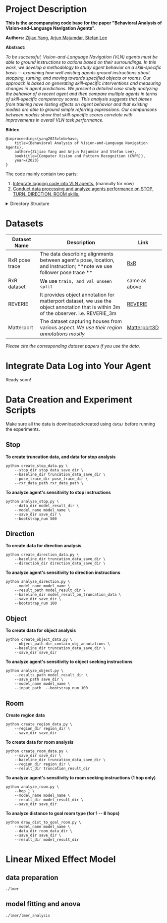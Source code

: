 <!--ts-->
<!--te-->
# Project Description
**This is the accompanying code base for the paper "Behavioral Analysis of Vision-and-Language Navigation
Agents".**

**Authors:** [Zijiao Yang](https://yoark.github.io/), [Arjun Majumdar](https://arjunmajum.github.io/), [Stefan Lee](https://web.engr.oregonstate.edu/~leestef/)

**Abstract:**

*To be successful, Vision-and-Language Navigation (VLN) agents must be able to ground instructions to actions based on their surroundings. In this work, we develop a methodology to study agent behavior on a skill-specific basis -- examining how well existing agents ground instructions about stopping, turning, and moving towards specified objects or rooms. Our approach is based on generating skill-specific interventions and measuring changes in agent predictions. We present a detailed case study analyzing the behavior of a recent agent and then compare multiple agents in terms of skill-specific competency scores. This analysis suggests that biases from training have lasting effects on agent behavior and that existing models are able to ground simple referring expressions. Our comparisons between models show that skill-specific scores correlate with improvements in overall VLN task performance.*

**Bibtex**
```
@inproceedings{yang2023vlnbehave, 
    title={Behavioral Analysis of Vision-and-Language Navigation Agents}, 
    author={Zijiao Yang and Arjun Majumdar and Stefan Lee}, 
    booktitle={Computer Vision and Pattern Recognition (CVPR)}, 
    year={2023} 
}
```

The code mainly contain two parts:
1. [Integrate logging code into VLN agents.](#data-log) (mannully for now)
2. [Conduct data processing and analyze agents performance on STOP, TURN, DIRECTION, ROOM skills.](#data-analysis)

<details>
    <summary> Directory Structure </summary>
<pre>
.
├── LICENSE
├── data
│   ├── __init__.py
│   ├── create_direction_data.py
│   ├── create_object_data.py
│   ├── create_region_data.py
│   ├── create_room_data.py
│   ├── create_stop_data.py
│   └── vlnbehave.mplstyle
├── experiments
│   ├── analyze_direction.py
│   ├── analyze_object.py
│   ├── analyze_room_delta.py
│   ├── analyze_room_dist2goal.py
│   ├── analyze_stop.py
│   └── rxr_traj_stats.py
├── lmer
│   ├── lmer_analysis
│   │   ├── direction.r
│   │   ├── object.r
│   │   ├── room.r
│   │   └── stop.r
│   ├── lmer_direction.py
│   ├── lmer_object.py
│   ├── lmer_room.py
│   ├── lmer_stop.py
│   └── n_hop_dist2goal.bash
├── readme.md
├── scores
│   ├── direction_score.py
│   ├── object_score.py
│   ├── room_score.py
│   └── stop_score.py
└── utils
    ├── __init__.py
    ├── direction_utils.py
    ├── file_utils.py
    ├── object_utils.py
    └── room_utils.py
</pre>
</details>

# Datasets
| Dataset Name | Description | Link |
| --- | --- | --- |
| RxR pose trace | The data describing alignments between agent's pose, location, and instruction; **note we use follower pose trace ** | [RxR](https://github.com/google-research-datasets/RxR)|
| RxR dataset | We use `train, and val_unseen split` | same as above|
| REVERIE | It provides object annotation for matterport dataset, we use the object annotation that is within 3m of the observer. i.e. REVERIE_3m | [REVERIE](https://github.com/YuankaiQi/REVERIE/tree/master/tasks/REVERIE)
| Matterport | The dataset capturing houses from various aspect. *We use their region annotations mostly* | [Matterport3D](https://niessner.github.io/Matterport/)|

*Please cite the corresponding dataset papers if you use the data.*

<a id="data-log"></a>
# Integrate Data Log into Your Agent

Ready soon!

<a id="data-analysis"></a>
# Data Creation and Experiment Scripts
Make sure all the data is downloaded/created using `data/` before running the experiments.
## Stop
**To create truncation data, and data for stop analysis**
```
python create_stop_data.py \
    --stop_dir stop_data_save_dir \
    --baseline_dir truncation_data_save_dir \
    --pose_trace_dir pose_trace_dir \
    --rxr_data_path rxr_data_path \
```
**To analyze agent's sensitivity to stop instructions**
```
python analyze_stop.py \
    --data_dir model_result_dir \
    --model_name model_name \
    --save_dir save_dir \
    --bootstrap_num 500
```
## Direction
**To create data for direction analysis**
```
python create_direction_data.py \
    --baseline_dir truncation_data_save_dir \
    --direction_dir direction_data_save_dir \
```
**To analyze agent's sensitivity to direction instructions**
```
python analyze_direction.py \
    --model_name model_name \
    --result_path model_result_dir \
    --baseline_dir model_result_on_truncation_data \
    --save_dir save_dir \
    --bootstrap_num 100
```
## Object
**To create data for object analysis**
```
python create_object_data.py \
    --object_path dir_contain_obj_annotations \
    --baseline_dir truncation_data_save_dir \
    --save_dir save_dir
```
**To analyze agent's sensitivity to object seeking instructions**
```
python analyze_object.py \
    --results_path model_result_dir \
    --save_path save_dir \
    --model_name model_name \
    --input_path  --bootstrap_num 100
```
## Room
**Create region data**
```
python create_region_data.py \
    --region_dir region_dir \
    --save_dir save_dir 
```
**To create data for room analysis**
```
python create_room_data.py \
    --save_dir save_dir \
    --baseline_dir truncation_data_save_dir \
    --region_dir region_dir \
    --result_dir truncation_result_dir 
```
**To analyze agent's sensitivity to room seeking instructions (1 hop only)**
```
python analyze_room.py \
    --hop 1 \
    --model_name model_name \
    --result_dir model_result_dir \
    --save_dir save_dir
```
**To analyze distance to goal room type (for 1 -- 8 hops)**
```
python draw_dist_to_goal_room.py \
    --model_name model_name \
    --data_dir room_data_dir \
    --save_dir save_dir \
    --result_dir model_result_dir 
```

# Linear Mixed Effect Model
## data preparation
`./lmer`
## model fitting and anova
`./lmer/lmer_analysis`

